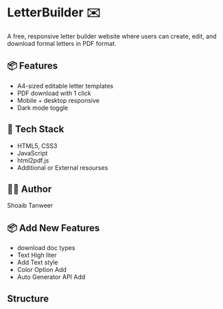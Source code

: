 # LetterBuilder ✉️

A free, responsive letter builder website where users can create, edit, and download formal letters in PDF format.

## 📦 Features
- A4-sized editable letter templates
- PDF download with 1 click
- Mobile + desktop responsive
- Dark mode toggle 

## 🔧 Tech Stack
- HTML5, CSS3
- JavaScript
- html2pdf.js
- Additional or External resourses 

<!-- ## 🚀 Deployment -->

## 👨‍💻 Author
 Shoaib Tanweer
## 📦 Add New Features
- download doc types 
- Text High liter 
- Add Text style 
- Color Option Add 
- Auto Generator API Add 
## Structure 

